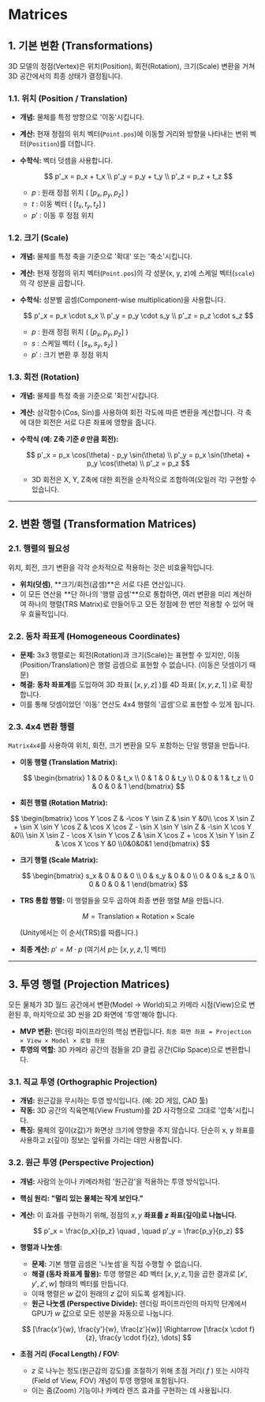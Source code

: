 # Matrices

## 1. 기본 변환 (Transformations)

3D 모델의 정점(Vertex)은 위치(Position), 회전(Rotation), 크기(Scale) 변환을 거쳐 3D 공간에서의 최종 상태가 결정됩니다.

### 1.1. 위치 (Position / Translation)

- **개념:** 물체를 특정 방향으로 '이동'시킵니다.
- **계산:** 현재 정점의 위치 벡터(`Point.pos`)에 이동할 거리와 방향을 나타내는 변위 벡터(`Position`)를 더합니다.
- **수학식:** 벡터 덧셈을 사용합니다.
    
    $$
    p'_x = p_x + t_x \\
    p'_y = p_y + t_y \\
    p'_z = p_z + t_z
    $$
    
    - $p$ : 원래 정점 위치 ( $[p_x, p_y, p_z]$ )
    - $t$ : 이동 벡터 ( $[t_x, t_y, t_z]$ )
    - $p'$ : 이동 후 정점 위치

### 1.2. 크기 (Scale)

- **개념:** 물체를 특정 축을 기준으로 '확대' 또는 '축소'시킵니다.
- **계산:** 현재 정점의 위치 벡터(`Point.pos`)의 각 성분(x, y, z)에 스케일 벡터(`scale`)의 각 성분을 곱합니다.
- **수학식:** 성분별 곱셈(Component-wise multiplication)을 사용합니다.
    
    $$
    p'_x = p_x \cdot s_x \\
    p'_y = p_y \cdot s_y \\
    p'_z = p_z \cdot s_z
    $$
    
    - $p$ : 원래 정점 위치 ( $[p_x, p_y, p_z]$ )
    - $s$ : 스케일 벡터 ( $[s_x, s_y, s_z]$ )
    - $p'$ : 크기 변환 후 정점 위치

### 1.3. 회전 (Rotation)

- **개념:** 물체를 특정 축을 기준으로 '회전'시킵니다.
- **계산:** 삼각함수(Cos, Sin)를 사용하여 회전 각도에 따른 변환을 계산합니다. 각 축에 대한 회전은 서로 다른 좌표에 영향을 줍니다.
- **수학식 (예: Z축 기준 $\theta$ 만큼 회전):**
    
    $$
    p'_x = p_x \cos(\theta) - p_y \sin(\theta) \\
    p'_y = p_x \sin(\theta) + p_y \cos(\theta) \\
    p'_z = p_z
    $$
    
    - 3D 회전은 X, Y, Z축에 대한 회전을 순차적으로 조합하여(오일러 각) 구현할 수 있습니다.

---

## 2. 변환 행렬 (Transformation Matrices)

### 2.1. 행렬의 필요성

위치, 회전, 크기 변환을 각각 순차적으로 적용하는 것은 비효율적입니다.

- **위치(덧셈)**, **크기/회전(곱셈)**은 서로 다른 연산입니다.
- 이 모든 연산을 **단 하나의 '행렬 곱셈'**으로 통합하면, 여러 변환을 미리 계산하여 하나의 행렬(TRS Matrix)로 만들어두고 모든 정점에 한 번만 적용할 수 있어 매우 효율적입니다.

### 2.2. 동차 좌표계 (Homogeneous Coordinates)

- **문제:** 3x3 행렬로는 회전(Rotation)과 크기(Scale)는 표현할 수 있지만, 이동(Position/Translation)은 행렬 곱셈으로 표현할 수 없습니다. (이동은 덧셈이기 때문)
- **해결:** **동차 좌표계**를 도입하여 3D 좌표( $[x, y, z]$ )를 4D 좌표( $[x, y, z, 1]$ )로 확장합니다.
- 이를 통해 덧셈이었던 '이동' 연산도 4x4 행렬의 '곱셈'으로 표현할 수 있게 됩니다.

### 2.3. 4x4 변환 행렬

`Matrix4x4`를 사용하여 위치, 회전, 크기 변환을 모두 포함하는 단일 행렬을 만듭니다.

- **이동 행렬 (Translation Matrix):**
    
    $$
    \begin{bmatrix}
    1 & 0 & 0 & t_x \\
    0 & 1 & 0 & t_y \\
    0 & 0 & 1 & t_z \\
    0 & 0 & 0 & 1
    \end{bmatrix}
    $$
    
- **회전 행렬 (Rotation Matrix):**

$$
\begin{bmatrix}
\cos Y \cos Z & -\cos Y \sin Z & \sin Y &0\\
\cos X \sin Z + \sin X \sin Y \cos Z & \cos X \cos Z - \sin X \sin Y \sin Z & -\sin X \cos Y &0\\
\sin X \sin Z - \cos X \sin Y \cos Z & \sin X \cos Z + \cos X \sin Y \sin Z & \cos X \cos Y &0 \\0&0&0&1
\end{bmatrix}
$$

- **크기 행렬 (Scale Matrix):**
    
    $$
    \begin{bmatrix}
    s_x & 0 & 0 & 0 \\
    0 & s_y & 0 & 0 \\
    0 & 0 & s_z & 0 \\
    0 & 0 & 0 & 1
    \end{bmatrix}
    $$
    
- **TRS 통합 행렬:** 이 행렬들을 모두 곱하여 최종 변환 행렬 $M$을 만듭니다.
    
    $$
    M = \text{Translation} \times \text{Rotation} \times \text{Scale} 
    $$
    
    (Unity에서는 이 순서(TRS)를 따릅니다.)
    
- **최종 계산:** $p' = M \cdot p$ (여기서 $p$는 $[x, y, z, 1]$ 벡터)

---

## 3. 투영 행렬 (Projection Matrices)

모든 물체가 3D 월드 공간에서 변환(Model → World)되고 카메라 시점(View)으로 변환된 후, 마지막으로 3D 씬을 2D 화면에 '투영'해야 합니다.

- **MVP 변환:** 렌더링 파이프라인의 핵심 변환입니다.
`최종 화면 좌표 = Projection × View × Model × 로컬 좌표`
- **투영의 역할:** 3D 카메라 공간의 점들을 2D 클립 공간(Clip Space)으로 변환합니다.

### 3.1. 직교 투영 (Orthographic Projection)

- **개념:** 원근감을 무시하는 투영 방식입니다. (예: 2D 게임, CAD 툴)
- **작동:** 3D 공간의 직육면체(View Frustum)를 2D 사각형으로 그대로 '압축'시킵니다.
- **특징:** 물체의 깊이(z값)가 화면상 크기에 영향을 주지 않습니다. 단순히 x, y 좌표를 사용하고 z(깊이) 정보는 앞뒤를 가리는 데만 사용합니다.

### 3.2. 원근 투영 (Perspective Projection)

- **개념:** 사람의 눈이나 카메라처럼 '원근감'을 적용하는 투영 방식입니다.
- **핵심 원리:** **"멀리 있는 물체는 작게 보인다."**
- **계산:** 이 효과를 구현하기 위해, 정점의 $x, y$ **좌표를 $z$ 좌표(깊이)로 나눕니다.**
    
    $$
    p'_x = \frac{p_x}{p_z} \quad , \quad p'_y = \frac{p_y}{p_z}
    $$
    
- **행렬과 나눗셈:**
    - **문제:** 기본 행렬 곱셈은 '나눗셈'을 직접 수행할 수 없습니다.
    - **해결 (동차 좌표계 활용):** 투영 행렬은 4D 벡터 $[x, y, z, 1]$을 곱한 결과로 $[x', y', z', w]$ 형태의 벡터를 만듭니다.
    - 이때 행렬은 $w$ 값이 원래의 $z$ 값이 되도록 설계됩니다.
    - **원근 나눗셈 (Perspective Divide):** 렌더링 파이프라인의 마지막 단계에서 GPU가 $w$ 값으로 모든 성분을 자동으로 나눕니다.
    
    $$
    [\frac{x'}{w}, \frac{y'}{w}, \frac{z'}{w}] \Rightarrow [\frac{x \cdot f}{z}, \frac{y \cdot f}{z}, \dots]
    $$
    
- **초점 거리 (Focal Length) / FOV:**
    - $z$ 로 나누는 정도(원근감의 강도)를 조절하기 위해 초점 거리( $f$ ) 또는 시야각(Field of View, FOV) 개념이 투영 행렬에 포함됩니다.
    - 이는 줌(Zoom) 기능이나 카메라 렌즈 효과를 구현하는 데 사용됩니다.
